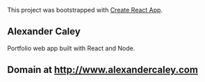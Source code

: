This project was bootstrapped with [Create React App](https://github.com/facebook/create-react-app).

## Alexander Caley

Portfolio web app built with React and Node.

## Domain at http://www.alexandercaley.com
